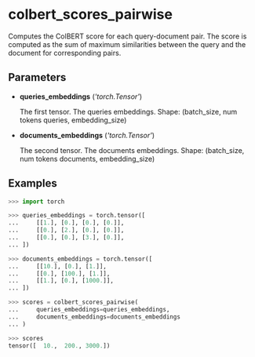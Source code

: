 # colbert_scores_pairwise

Computes the ColBERT score for each query-document pair. The score is computed as the sum of maximum similarities between the query and the document for corresponding pairs.



## Parameters

- **queries_embeddings** (*'torch.Tensor'*)

    The first tensor. The queries embeddings. Shape: (batch_size, num tokens queries, embedding_size)

- **documents_embeddings** (*'torch.Tensor'*)

    The second tensor. The documents embeddings. Shape: (batch_size, num tokens documents, embedding_size)



## Examples

```python
>>> import torch

>>> queries_embeddings = torch.tensor([
...     [[1.], [0.], [0.], [0.]],
...     [[0.], [2.], [0.], [0.]],
...     [[0.], [0.], [3.], [0.]],
... ])

>>> documents_embeddings = torch.tensor([
...     [[10.], [0.], [1.]],
...     [[0.], [100.], [1.]],
...     [[1.], [0.], [1000.]],
... ])

>>> scores = colbert_scores_pairwise(
...     queries_embeddings=queries_embeddings,
...     documents_embeddings=documents_embeddings
... )

>>> scores
tensor([  10.,  200., 3000.])
```

